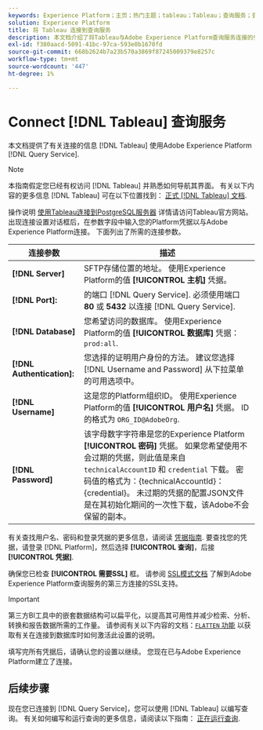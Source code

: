 ```yaml
---
keywords: Experience Platform；主页；热门主题；tableau；Tableau；查询服务；查询服务；连接到查询服务；
solution: Experience Platform
title: 将 Tableau 连接到查询服务
description: 本文档介绍了将Tableau与Adobe Experience Platform查询服务连接的步骤。
exl-id: f380aacd-5091-41bc-97ca-593e0b1670fd
source-git-commit: 668b2624b7a23b570a3869f87245009379e8257c
workflow-type: tm+mt
source-wordcount: '447'
ht-degree: 1%

---
```


# Connect [!DNL Tableau] 查询服务

本文档提供了有关连接的信息 [!DNL Tableau] 使用Adobe Experience Platform [!DNL Query Service].

>[!NOTE]
>
> 本指南假定您已经有权访问 [!DNL Tableau] 并熟悉如何导航其界面。 有关以下内容的更多信息 [!DNL Tableau] 可在以下位置找到： [正式 [!DNL Tableau] 文档](https://help.tableau.com/current/pro/desktop/en-us/default.htm).

操作说明 [使用Tableau连接到PostgreSQL服务器](https://help.tableau.com/current/pro/desktop/en-us/examples_postgresql.htm) 详情请访问Tableau官方网站。 出现连接设置对话框后，在参数字段中输入您的Platform凭据以与Adobe Experience Platform连接。 下面列出了所需的连接参数。

| 连接参数 | 描述 |
|---|---|
| **[!DNL Server]** | SFTP存储位置的地址。 使用Experience Platform的值 **[!UICONTROL 主机]** 凭据。 |
| **[!DNL Port]:** | 的端口 [!DNL Query Service]. 必须使用端口 **80** 或 **5432** 以连接 [!DNL Query Service]. |
| **[!DNL Database]** | 您希望访问的数据库。 使用Experience Platform的值 **[!UICONTROL 数据库]** 凭据： `prod:all`. |
| **[!DNL Authentication]:** | 您选择的证明用户身份的方法。 建议您选择 [!DNL Username and Password] 从下拉菜单的可用选项中。 |
| **[!DNL Username]** | 这是您的Platform组织ID。 使用Experience Platform的值 **[!UICONTROL 用户名]** 凭据。 ID的格式为 `ORG_ID@AdobeOrg`. |
| **[!DNL Password]** | 该字母数字字符串是您的Experience Platform **[!UICONTROL 密码]** 凭据。 如果您希望使用不会过期的凭据，则此值是来自 `technicalAccountID` 和 `credential` 下载。 密码值的格式为：{technicalAccountId}：{credential}。 未过期的凭据的配置JSON文件是在其初始化期间的一次性下载，该Adobe不会保留的副本。 |

有关查找用户名、密码和登录凭据的更多信息，请阅读 [凭据指南](../ui/credentials.md). 要查找您的凭据，请登录 [!DNL Platform]，然后选择 **[!UICONTROL 查询]**，后接 **[!UICONTROL 凭据]**.

确保您已检查 **[!UICONTROL 需要SSL]** 框。 请参阅 [SSL模式文档](./ssl-modes.md) 了解到Adobe Experience Platform查询服务的第三方连接的SSL支持。

>[!IMPORTANT]
>
>第三方BI工具中的嵌套数据结构可以扁平化，以提高其可用性并减少检索、分析、转换和报告数据所需的工作量。 请参阅有关以下内容的文档：[`FLATTEN` 功能](../essential-concepts/flatten-nested-data.md) 以获取有关在连接到数据库时如何激活此设置的说明。

填写完所有凭据后，请确认您的设置以继续。 您现在已与Adobe Experience Platform建立了连接。

## 后续步骤

现在您已连接到 [!DNL Query Service]，您可以使用 [!DNL Tableau] 以编写查询。 有关如何编写和运行查询的更多信息，请阅读以下指南： [正在运行查询](../best-practices/writing-queries.md).
